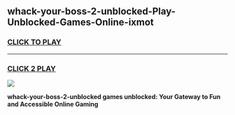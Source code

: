 
## whack-your-boss-2-unblocked-Play-Unblocked-Games-Online-ixmot
<h3>
<a href="https://premium76.site?title=whack-your-boss-2-unblocked&ref=25A">CLICK TO PLAY</a></h3>
<hr>

<h3>
<a href="https://premium76.site?title=whack-your-boss-2-unblocked&ref=25A">CLICK 2 PLAY</a>
  
</h3>

<a href="https://premium76.site?title=whack-your-boss-2-unblocked&ref=25A"><img src="https://clearcache.store/games.png"></a>


**whack-your-boss-2-unblocked games unblocked: Your Gateway to Fun and Accessible Online Gaming**
